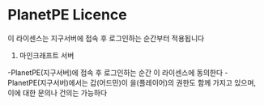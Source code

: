 # PlanetPE Licence

이 라이센스는 지구서버에 접속 후 로그인하는 순간부터 적용됩니다

1. 마인크래프트 서버

-PlanetPE(지구서버)에 접속 후 로그인하는 순간 이 라이센스에 동의한다
-PlanetPE(지구서버)에서는 갑(어드민)이 을(플레이어)의 권한도 함께 가지고 있으며, 이에 대한 문의나 건의는 가능하다
